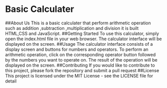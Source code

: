# Basic Calculater
##About Us
This is a basic calculater that perform arithmetic operation such as addition ,subtraction ,multiplication and division it is built HTML,CSS and JavaScript.
##Getting Started
To use this calculator, simply open the index.html file in your web browser. The calculator interface will be displayed on the screen.
##Usage
The calculator interface consists of a display screen and buttons for numbers and operators. To perform an arithmetic operation, click on the corresponding operator button followed by the numbers you want to operate on. The result of the operation will be displayed on the screen.
##Contributing
If you would like to contribute to this project, please fork the repository and submit a pull request
##License
This project is licensed under the MIT License - see the LICENSE file for detail
